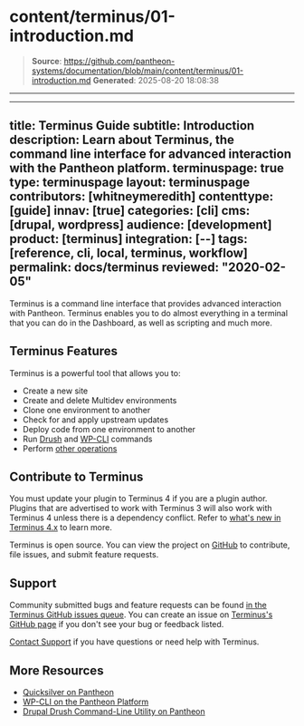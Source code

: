 # content/terminus/01-introduction.md

> **Source**: https://github.com/pantheon-systems/documentation/blob/main/content/terminus/01-introduction.md
> **Generated**: 2025-08-20 18:08:38

---

---
title: Terminus Guide
subtitle: Introduction
description: Learn about Terminus, the command line interface for advanced interaction with the Pantheon platform.
terminuspage: true
type: terminuspage
layout: terminuspage
contributors: [whitneymeredith]
contenttype: [guide]
innav: [true]
categories: [cli]
cms: [drupal, wordpress]
audience: [development]
product: [terminus]
integration: [--]
tags: [reference, cli, local, terminus, workflow]
permalink: docs/terminus
reviewed: "2020-02-05"
---

Terminus is a command line interface that provides advanced interaction with Pantheon. Terminus enables you to do almost everything in a terminal that you can do in the Dashboard, as well as scripting and much more.

## Terminus Features

Terminus is a powerful tool that allows you to:

- Create a new site
- Create and delete Multidev environments
- Clone one environment to another
- Check for and apply upstream updates
- Deploy code from one environment to another
- Run [Drush](/guides/drush/) and [WP-CLI](/guides/wp-cli/) commands
- Perform [other operations](/terminus/commands/)

## Contribute to Terminus

<Alert title="Note" type="info">

You must update your plugin to Terminus 4 if you are a plugin author. Plugins that are advertised to work with Terminus 3 will also work with Terminus 4 unless there is a dependency conflict. Refer to [what's new in Terminus 4.x](/terminus/terminus-4-0) to learn more.

</Alert>

Terminus is open source. You can view the project on [GitHub](https://github.com/pantheon-systems/terminus) to contribute, file issues, and submit feature requests.

## Support

Community submitted bugs and feature requests can be found [in the Terminus GitHub issues queue](https://github.com/pantheon-systems/terminus/issues). You can create an issue on [Terminus's GitHub page](https://github.com/pantheon-systems/terminus/issues/new) if you don't see your bug or feedback listed.

[Contact Support](https://dashboard.pantheon.io/#support/support/all) if you have questions or need help with Terminus.

## More Resources

- [Quicksilver on Pantheon](/guides/quicksilver)
- [WP-CLI on the Pantheon Platform](/guides/wp-cli)
- [Drupal Drush Command-Line Utility on Pantheon](/guides/drush)
